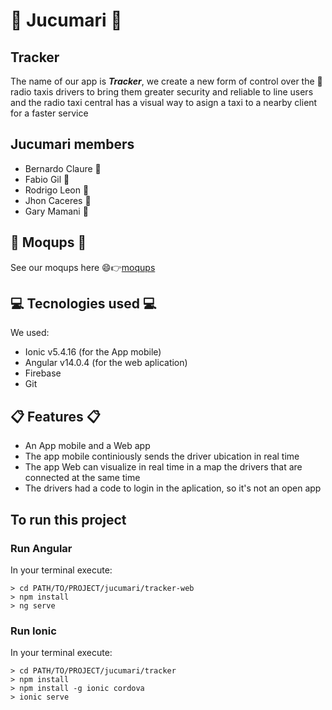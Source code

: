 # 🐻 Jucumari 🐻

## Tracker

The name of our app is __*Tracker*__, we create a new form of control over the 🚕 radio taxis drivers to bring them greater security and reliable to line users and the radio taxi central has a visual way to asign a taxi to a nearby client for a faster service

## Jucumari members
* Bernardo Claure 👨
* Fabio Gil 👨
* Rodrigo Leon 👨
* Jhon Caceres 👨
* Gary Mamani 👨

## 🚧 Moqups 🚧
See our moqups here 😄👉[moqups](https://app.moqups.com/GnCMxmUmphJkiRRus34MKLigL38fX1K0/view/page/a54b1b5b7)

## 💻 Tecnologies used 💻
We used:
* Ionic v5.4.16 (for the App mobile)
* Angular v14.0.4 (for the web aplication)
* Firebase
* Git

## 📋 Features 📋
* An App mobile and a Web app
* The app mobile continiously sends the driver ubication in real time
* The app Web can visualize in real time in a map the drivers that are connected at the same time
* The drivers had a code to login in the aplication, so it's not an open app

## To run this project

### Run Angular
In your terminal execute:
```
> cd PATH/TO/PROJECT/jucumari/tracker-web
> npm install
> ng serve
```
### Run Ionic
In your terminal execute:
```
> cd PATH/TO/PROJECT/jucumari/tracker
> npm install
> npm install -g ionic cordova
> ionic serve
```
